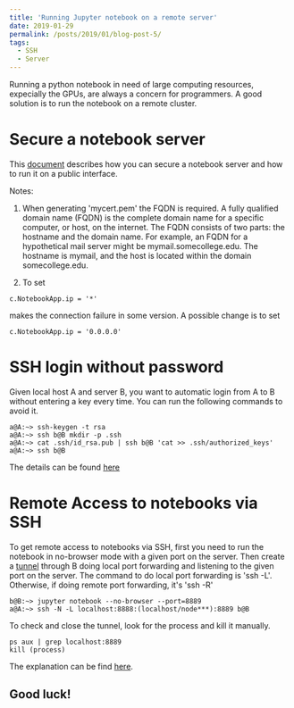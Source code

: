 ```yaml
---
title: 'Running Jupyter notebook on a remote server'
date: 2019-01-29
permalink: /posts/2019/01/blog-post-5/
tags:
  - SSH
  - Server
---
```


Running a python notebook in need of large computing resources, expecially the GPUs, are always a concern for programmers. A good solution is to run the notebook on a remote cluster.

Secure a notebook server
======
This <a href="https://jupyter-notebook.readthedocs.io/en/stable/public_server.html">document</a> describes how you can secure a notebook server and how to run it on a public interface.

Notes:
1. When generating 'mycert.pem' the FQDN is required. A fully qualified domain name (FQDN) is the complete domain name for a specific computer, or host, on the internet. The FQDN consists of two parts: the hostname and the domain name. For example, an FQDN for a hypothetical mail server might be mymail.somecollege.edu. The hostname is mymail, and the host is located within the domain somecollege.edu.

2. To set
```
c.NotebookApp.ip = '*'
```
makes the connection failure in some version. A possible change is to set
```
c.NotebookApp.ip = '0.0.0.0'
```

SSH login without password
======
Given local host A and server B, you want to automatic login from A to B without entering a key every time. You can run the following commands to avoid it.
```
a@A:~> ssh-keygen -t rsa
a@A:~> ssh b@B mkdir -p .ssh
a@A:~> cat .ssh/id_rsa.pub | ssh b@B 'cat >> .ssh/authorized_keys'
a@A:~> ssh b@B
```
The details can be found <a href="http://www.linuxproblem.org/art_9.html">here</a>

Remote Access to notebooks via SSH
======
To get remote access to notebooks via SSH, first you need to run the notebook in no-browser mode with a given port on the server. Then create a <a href="https://blog.trackets.com/2014/05/17/ssh-tunnel-local-and-remote-port-forwarding-explained-with-examples.html">tunnel</a> through B doing local port forwarding and listening to the given port on the server. The command to do local port forwarding is 'ssh -L'. Otherwise, if doing remote port forwarding, it's 'ssh -R' 
```
b@B:~> jupyter notebook --no-browser --port=8889
a@A:~> ssh -N -L localhost:8888:(localhost/node***):8889 b@B
```
To check and close the tunnel, look for the process and kill it manually.
```
ps aux | grep localhost:8889
kill (process)
```
The explanation can be find <a href="https://coderwall.com/p/ohk6cg/remote-access-to-ipython-notebooks-via-ssh">here</a>.

Good luck!
------